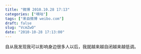 ```yaml
---
title: "微博 2010.10.28 17:13"
categories: ["嘀咕"]
tags: ["来自微博 weibo.com"]
draft: false
slug: "VcmZwO"
date: "2010-10-28 17:13:00"
---
```


<p>自从我发现我可以影响身边很多人以后，我就越来越自闭越来越低调。 ​​​​</p>
